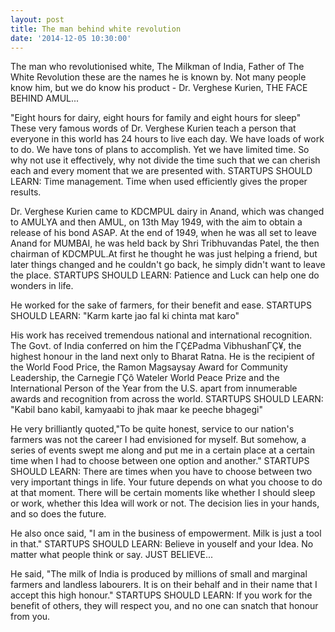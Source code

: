 ```yaml
---
layout: post
title: The man behind white revolution
date: '2014-12-05 10:30:00'
---
```


The man who revolutionised white, The Milkman of India, Father of The White Revolution these are the names he is known by. Not many people know him, but we do know his product - Dr. Verghese Kurien, THE FACE BEHIND AMUL...

"Eight hours for dairy, eight hours for family and eight hours for sleep" These very famous words of Dr. Verghese Kurien teach a person that everyone in this world has 24 hours to live each day. We have loads of work to do. We have tons of plans to accomplish. Yet we have limited time. So why not use it effectively, why not divide the time such that we can cherish each and every moment that we are presented with.
STARTUPS SHOULD LEARN: Time management. Time when used efficiently gives the proper results.

Dr. Verghese Kurien came to KDCMPUL dairy in Anand, which was changed to AMULYA and then AMUL, on 13th May 1949, with the aim to obtain a release of his bond ASAP. At the end of 1949, when he was all set to leave Anand for MUMBAI, he was held back by Shri Tribhuvandas Patel, the then chairman of KDCMPUL.At first he thought he was just helping a friend, but later things changed and he couldn't go back, he simply didn't want to leave the place. 
STARTUPS SHOULD LEARN: Patience and Luck can help one do wonders in life.

He worked for the sake of farmers, for their benefit and ease.
STARTUPS SHOULD LEARN: "Karm karte jao fal ki chinta mat karo"

His work has received tremendous national and international recognition. The Govt. of India conferred on him the ΓÇ£Padma VibhushanΓÇ¥, the highest honour in the land next only to Bharat Ratna. He is the recipient of the World Food Price, the Ramon Magsaysay Award for Community Leadership, the Carnegie ΓÇô Wateler World Peace Prize and the International Person of the Year from the U.S. apart from innumerable awards and recognition from across the world. 
STARTUPS SHOULD LEARN: "Kabil bano kabil, kamyaabi to jhak maar ke peeche bhagegi"

He very brilliantly quoted,"To be quite honest, service to our nation's farmers was not the career I had envisioned for myself. But somehow, a series of events swept me along and put me in a certain place at a certain time when I had to choose between one option and another."
STARTUPS SHOULD LEARN: There are times when you have to choose between two very important things in life. Your future depends on what you choose to do at that moment. There will be certain moments like whether I should sleep or work, whether this Idea will work or not. The decision lies in your hands, and so does the future.

He also once said, "I am in the business of empowerment. Milk is just a tool in that."
STARTUPS SHOULD LEARN: Believe in youself and your Idea. No matter what people think or say. JUST BELIEVE...

He said, "The milk of India is produced by millions of small and marginal farmers and landless labourers. It is on their behalf and in their name that I accept this high honour."
STARTUPS SHOULD LEARN: If you work for the benefit of others, they will respect you, and no one can snatch that honour from you.

